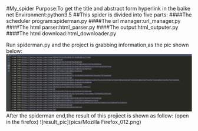 #My_spider
Purpose:To get the title and abstract form  hyperlink in the baike net
Environment:python3.5
##This spider is divided into five parts:
####The scheduler program:spiderman.py
####The url manager:url_manager.py
####The html parser:html_parser.py
####The output:html_outputer.py
####The html download:html_downloader.py

Run spiderman.py and the project is grabbing information,as the pic shown below:
![spider_pic](pics/pachong0.png)
After the spiderman end,the result of this projiect is shown as follow:
(open in the firefox)
![result_pic](pics/Mozilla Firefox_012.png)



